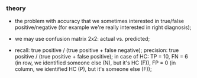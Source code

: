### theory

- the problem with accuracy that we sometimes interested in 
true/false positive/negative (for example we're really interested in
right diagnosis);

- we may use confusion matrix 2x2: actual vs. predicted;

- recall: true positive / (true positive + false negative);
precision: true positive / (true positive + false positive);
in case of HC: TP = 10, FN = 6 (in row, we identified someone else (N), but it's HC (F)), 
FP = 0 (in column, we identified HC (P), but it's someone else (F));